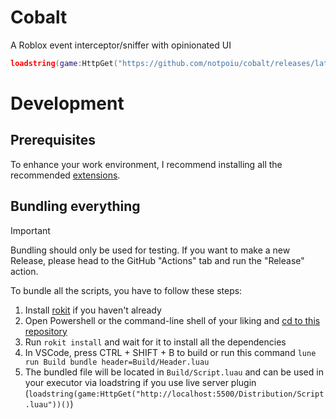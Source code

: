 # Cobalt

A Roblox event interceptor/sniffer with opinionated UI

```lua
loadstring(game:HttpGet("https://github.com/notpoiu/cobalt/releases/latest/download/Cobalt.luau"))()
```

# Development

## Prerequisites

To enhance your work environment, I recommend installing all the recommended [extensions](.vscode/extensions.json).

## Bundling everything

> [!IMPORTANT]
> Bundling should only be used for testing.
> If you want to make a new Release, please head to the GitHub "Actions" tab and run the "Release" action.

To bundle all the scripts, you have to follow these steps:

1. Install [rokit](https://github.com/rojo-rbx/rokit) if you haven't already
2. Open Powershell or the command-line shell of your liking and [cd to this repository](https://www.quora.com/What-does-it-mean-to-CD-into-a-directory-and-how-can-I-do-that-Can-someone-explain-it-in-a-laymans-term)
3. Run `rokit install` and wait for it to install all the dependencies
4. In VSCode, press CTRL + SHIFT + B to build or run this command `lune run Build bundle header=Build/Header.luau`
5. The bundled file will be located in `Build/Script.luau` and can be used in your executor via loadstring if you use live server plugin (`loadstring(game:HttpGet("http://localhost:5500/Distribution/Script.luau"))()`)

